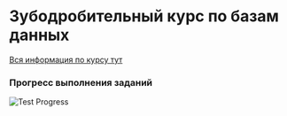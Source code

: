 # Зубодробительный курс по базам данных

[Вся информация по курсу тут](https://mirage-millennium-327.notion.site/1702b09c4b8b80daa7ceda5991cd02cd?pvs=4)

### Прогресс выполнения заданий
![Test Progress](https://progress-bar.xyz/100/?width=200&title=12/12)
